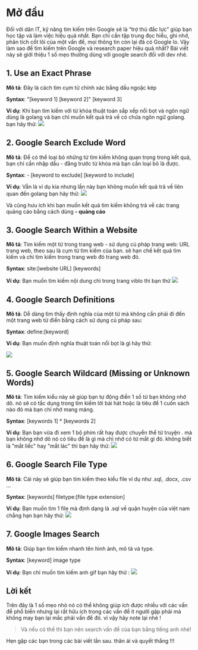# Mở đầu
Đối với dân IT, kỹ năng tìm kiếm trên Google sẽ là “trợ thủ đắc lực” giúp bạn học tập và làm việc hiệu quả nhất. Bạn chỉ cần tập trung đọc hiểu, ghi nhớ, phân tích cốt lõi của một vấn đề, mọi thông tin còn lại đã có Google lo. Vậy làm sao để tìm kiếm trên Google và research paper hiệu quả nhất? Bài viết này sẽ giới thiệu 1 số mẹo thường dùng với google search đối với dev nhé.

## 1. Use an Exact Phrase 
   
   **Mô tả**: Đây là cách tìm cụm từ chính xác bằng dấu ngoặc kép
   
   **Syntax**: "[keyword 1] [keyword 2]" [keyword 3]
   
   **Ví dụ**: Khi bạn tìm kiếm với từ khóa thuật toán sắp xếp nổi bọt và ngôn ngữ dùng là golang và bạn chỉ muốn kết quả trả về có chứa ngôn ngữ golang. bạn hãy thử: 
   ![](https://images.viblo.asia/355de483-54a4-472c-ab0d-734626bc7ef3.png)

    
   
## 2. Google Search Exclude Word

   **Mô tả**:  Để có thể loại bỏ những từ tìm kiếm không quan trọng trong kết quả, bạn chỉ cần nhập dấu - đằng trước từ khóa mà bạn cần loại bỏ là được.
   
   **Syntax**: - [keyword to exclude] [keyword to include]
   
   **Ví dụ**:  Vẫn là ví dụ kia nhưng lần này bạn không muốn kết quả trả về liên quan đến golang bạn hãy thử: 
   ![](https://images.viblo.asia/8538b1ee-888b-45c8-a157-69e3874f4d81.png)
   
   Và cũng hưu ích khi  bạn muốn kết quả tìm kiếm không trả về các trang quảng cáo bằng cách dùng **- quảng cáo**


## 3. Google Search Within a Website

   **Mô tả**:  Tìm kiếm một từ trong trang web - sử dụng cú pháp trang web: URL trang web, theo sau là cụm từ tìm kiếm của bạn.  sẽ hạn chế kết quả tìm kiếm và chỉ tìm kiếm trong trang web đó trang web đó.
     
   **Syntax**:  site:[website URL] [keywords]
      
   **Ví dụ**:  Bạn muốn tìm kiếm nội dung chỉ trong trang viblo thì bạn thử
     ![](https://images.viblo.asia/998c9e94-4977-4e0d-86bd-607e7b3e3432.png)
     
## 4.  Google Search Definitions

   **Mô tả**:  Dễ dàng tìm thấy định nghĩa của một từ mà không cần phải đi đến một trang web từ điển bằng cách sử dụng cú pháp sau:
     
   **Syntax**:  define:[keyword]
      
   **Ví dụ**: Bạn muốn định nghĩa thuật toán nổi bọt là gì hãy thử: 
       
   ![](https://images.viblo.asia/9a7ec342-3ce4-42ed-8677-8b0beee17193.png)


## 5.  Google Search Wildcard (Missing or Unknown Words)

   **Mô tả**:  Tìm kiếm kiểu này sẽ giúp bạn tự động điền 1 số từ bạn không nhớ dõ. nó sẽ có tắc dụng trong tìm kiếm lời bài hát hoặc là tiêu đề 1 cuốn sách nào đó mà bạn chỉ nhớ mang máng. 
     
   **Syntax**:  [keywords 1] * [keywords 2]
      
   **Ví dụ**: Bạn bạn vừa đi xem 1 bộ phim rất hay được chuyển thể từ truyện . mà bạn không nhớ dõ nó có tiêu đề là gì mà chỉ nhớ có từ mắt gì đó. không biết là "mắt liếc" hay "mắt lác" thì bạn hãy thử: 
   ![](https://images.viblo.asia/55ec8be3-ae14-4abe-aaf0-e22af32edfbd.png)


## 6.  Google Search File Type

   **Mô tả**:  Cái này sẽ giúp bạn tìm kiếm theo kiểu file ví dụ như .sql, .docx, .csv ... 
     
   **Syntax**:  [keywords] filetype:[file type extension]
      
   **Ví dụ**:  Bạn muốn tìm 1 file mà định dạng là .sql về quận huyện của việt nam chẳng hạn bạn hãy thử: 
       ![](https://images.viblo.asia/4eb54929-e6ea-495b-a2ce-0490d4990201.png)

## 7.  Google Images Search


   **Mô tả**:  Giúp bạn tìm kiếm nhanh tên hình ảnh, mô tả và type.
     
   **Syntax**:  [keyword] image type
      
   **Ví dụ**: Bạn chỉ muốn tìm kiếm anh gif bạn hãy thử : 
       ![](https://images.viblo.asia/9cfa5fc7-0de2-4b8a-abdc-4aa0ab68db92.png)
       
## Lời kết 
Trên đây là 1 số mẹo nhỏ nó có thể không giúp ích được nhiều với các vấn đề phổ biến nhưng lại rất hữu ích trong các vấn đề ít người gặp phải mà không may bạn lại mắc phải vấn đề đó. vì vậy hãy note lại nhé !

> Và nếu có thể thì bạn nên search vấn đề của bạn bằng tiếng anh nhé!

Hẹn gặp các bạn trong các bài viết lần sau. thân ái và quyết thắng !!!